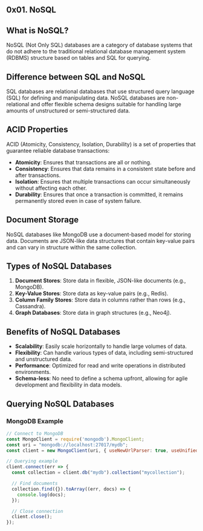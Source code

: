 ## 0x01. NoSQL

## What is NoSQL?
NoSQL (Not Only SQL) databases are a category of database systems that do not adhere to the traditional relational database management system (RDBMS) structure based on tables and SQL for querying.

## Difference between SQL and NoSQL
SQL databases are relational databases that use structured query language (SQL) for defining and manipulating data. NoSQL databases are non-relational and offer flexible schema designs suitable for handling large amounts of unstructured or semi-structured data.

## ACID Properties
ACID (Atomicity, Consistency, Isolation, Durability) is a set of properties that guarantee reliable database transactions:
- **Atomicity**: Ensures that transactions are all or nothing.
- **Consistency**: Ensures that data remains in a consistent state before and after transactions.
- **Isolation**: Ensures that multiple transactions can occur simultaneously without affecting each other.
- **Durability**: Ensures that once a transaction is committed, it remains permanently stored even in case of system failure.

## Document Storage
NoSQL databases like MongoDB use a document-based model for storing data. Documents are JSON-like data structures that contain key-value pairs and can vary in structure within the same collection.

## Types of NoSQL Databases
1. **Document Stores**: Store data in flexible, JSON-like documents (e.g., MongoDB).
2. **Key-Value Stores**: Store data as key-value pairs (e.g., Redis).
3. **Column Family Stores**: Store data in columns rather than rows (e.g., Cassandra).
4. **Graph Databases**: Store data in graph structures (e.g., Neo4j).

## Benefits of NoSQL Databases
- **Scalability**: Easily scale horizontally to handle large volumes of data.
- **Flexibility**: Can handle various types of data, including semi-structured and unstructured data.
- **Performance**: Optimized for read and write operations in distributed environments.
- **Schema-less**: No need to define a schema upfront, allowing for agile development and flexibility in data models.

## Querying NoSQL Databases
### MongoDB Example
```javascript
// Connect to MongoDB
const MongoClient = require('mongodb').MongoClient;
const uri = "mongodb://localhost:27017/mydb";
const client = new MongoClient(uri, { useNewUrlParser: true, useUnifiedTopology: true });

// Querying example
client.connect(err => {
  const collection = client.db("mydb").collection("mycollection");

  // Find documents
  collection.find({}).toArray((err, docs) => {
    console.log(docs);
  });

  // Close connection
  client.close();
});
